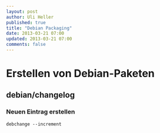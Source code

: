 ```yaml
---
layout: post
author: Uli Heller
published: true
title: "Debian Packaging"
date: 2013-03-21 07:00
updated: 2013-03-21 07:00
comments: false
---
```


Erstellen von Debian-Paketen
============================

debian/changelog
----------------

### Neuen Eintrag erstellen

`debchange --increment`
